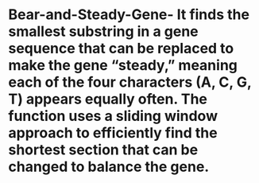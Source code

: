 # Bear-and-Steady-Gene- It finds the smallest substring in a gene sequence that can be replaced to make the gene “steady,” meaning each of the four characters (A, C, G, T) appears equally often. The function uses a sliding window approach to efficiently find the shortest section that can be changed to balance the gene.
